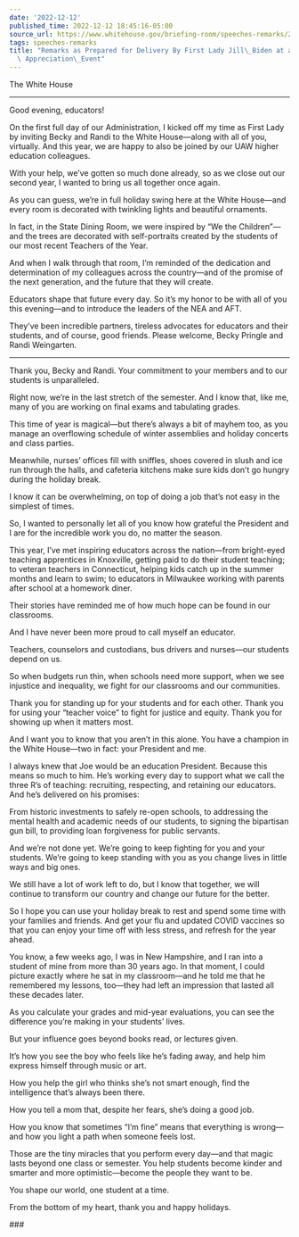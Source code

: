 ```yaml
---
date: '2022-12-12'
published_time: 2022-12-12 18:45:16-05:00
source_url: https://www.whitehouse.gov/briefing-room/speeches-remarks/2022/12/12/remarks-as-prepared-for-delivery-by-first-lady-jill-biden-at-a-virtual-educator-appreciation-event/
tags: speeches-remarks
title: "Remarks as Prepared for Delivery By First Lady Jill\_Biden at a Virtual Educator\
  \ Appreciation\_Event"
---
```

 
The White House

------------------------------------------------------------------------

Good evening, educators!

On the first full day of our Administration, I kicked off my time as
First Lady by inviting Becky and Randi to the White House—along with all
of you, virtually. And this year, we are happy to also be joined by our
UAW higher education colleagues.

With your help, we’ve gotten so much done already, so as we close out
our second year, I wanted to bring us all together once again.

As you can guess, we’re in full holiday swing here at the White
House—and every room is decorated with twinkling lights and beautiful
ornaments.

In fact, in the State Dining Room, we were inspired by “We the
Children”—and the trees are decorated with self-portraits created by the
students of our most recent Teachers of the Year.

And when I walk through that room, I’m reminded of the dedication and
determination of my colleagues across the country—and of the promise of
the next generation, and the future that they will create.

Educators shape that future every day. So it’s my honor to be with all
of you this evening—and to introduce the leaders of the NEA and AFT.

They’ve been incredible partners, tireless advocates for educators and
their students, and of course, good friends. Please welcome, Becky
Pringle and Randi Weingarten.

------------------------------------------------------------------------

Thank you, Becky and Randi. Your commitment to your members and to our
students is unparalleled.

Right now, we’re in the last stretch of the semester. And I know that,
like me, many of you are working on final exams and tabulating grades.

This time of year is magical—but there’s always a bit of mayhem too, as
you manage an overflowing schedule of winter assemblies and holiday
concerts and class parties.

Meanwhile, nurses’ offices fill with sniffles, shoes covered in slush
and ice run through the halls, and cafeteria kitchens make sure kids
don’t go hungry during the holiday break.

I know it can be overwhelming, on top of doing a job that’s not easy in
the simplest of times.

So, I wanted to personally let all of you know how grateful the
President and I are for the incredible work you do, no matter the
season.

This year, I’ve met inspiring educators across the nation—from
bright-eyed teaching apprentices in Knoxville, getting paid to do their
student teaching; to veteran teachers in Connecticut, helping kids catch
up in the summer months and learn to swim; to educators in Milwaukee
working with parents after school at a homework diner.

Their stories have reminded me of how much hope can be found in our
classrooms.

And I have never been more proud to call myself an educator.

Teachers, counselors and custodians, bus drivers and nurses—our students
depend on us.

So when budgets run thin, when schools need more support, when we see
injustice and inequality, we fight for our classrooms and our
communities.

Thank you for standing up for your students and for each other. Thank
you for using your “teacher voice” to fight for justice and equity.
Thank you for showing up when it matters most.

And I want you to know that you aren’t in this alone. You have a
champion in the White House—two in fact: your President and me.

I always knew that Joe would be an education President. Because this
means so much to him. He’s working every day to support what we call the
three R’s of teaching: recruiting, respecting, and retaining our
educators. And he’s delivered on his promises:

From historic investments to safely re-open schools, to addressing the
mental health and academic needs of our students, to signing the
bipartisan gun bill, to providing loan forgiveness for public servants.

And we’re not done yet. We’re going to keep fighting for you and your
students. We’re going to keep standing with you as you change lives in
little ways and big ones.

We still have a lot of work left to do, but I know that together, we
will continue to transform our country and change our future for the
better.

So I hope you can use your holiday break to rest and spend some time
with your families and friends. And get your flu and updated COVID
vaccines so that you can enjoy your time off with less stress, and
refresh for the year ahead.

You know, a few weeks ago, I was in New Hampshire, and I ran into a
student of mine from more than 30 years ago. In that moment, I could
picture exactly where he sat in my classroom—and he told me that he
remembered my lessons, too—they had left an impression that lasted all
these decades later.

As you calculate your grades and mid-year evaluations, you can see the
difference you’re making in your students’ lives.

But your influence goes beyond books read, or lectures given.

It’s how you see the boy who feels like he’s fading away, and help him
express himself through music or art.

How you help the girl who thinks she’s not smart enough, find the
intelligence that’s always been there.

How you tell a mom that, despite her fears, she’s doing a good job.

How you know that sometimes “I’m fine” means that everything is
wrong—and how you light a path when someone feels lost.

Those are the tiny miracles that you perform every day—and that magic
lasts beyond one class or semester. You help students become kinder and
smarter and more optimistic—become the people they want to be.

You shape our world, one student at a time.

From the bottom of my heart, thank you and happy holidays.

\###
